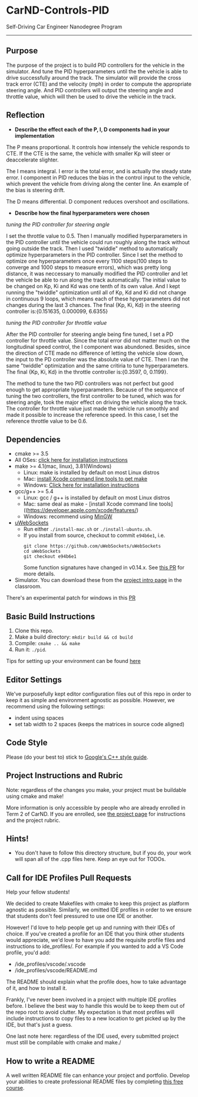 # CarND-Controls-PID
Self-Driving Car Engineer Nanodegree Program

---

## Purpose
The purpose of the project is to build PID controllers for the vehicle in the simulator. And tune the PID hyperparameters until the the vehicle is able to drive successfully around the track.
The simulator will provide the cross track error (CTE) and the velocity (mph) in order to compute the appropriate steering angle. And PID controllers will output the steering angle and throttle value, which will then be used to drive the vehicle in the track. 

## Reflection
* **Describe the effect each of the P, I, D components had in your implementation**

The P means proportional. It controls how intensely the vehicle responds to CTE. If the CTE is the same, the vehicle with smaller Kp will steer or deaccelerate slighter.

The I means integral. I error is the total error, and is actually the steady state error. I component in PID reduces the bias in the control input to the vehicle, which prevent the vehicle from driving along the center line. An example of the bias is steering drift.

The D means differential. D component reduces overshoot and oscillations.

* **Describe how the final hyperparameters were chosen**

_tuning the PID controller for steering angle_

I set the throttle value to 0.5. Then I manually modified hyperparameters in the PID controller until the vehicle could run roughly along the track without going outside the track. Then I used "twiddle" method to automatically optimize hyperparameters in the PID controller. Since I set the method to optimize one hyperparameters once every 1100 steps(100 steps to converge and 1000 steps to measure errors), which was pretty long distance, it was neccessary to manually modified the PID controller and let the vehicle be able to run along the track automatically. The initial value to be changed on Kp, Ki and Kd was one tenth of its own value. And I kept running the "twiddle" optimization until all of Kp, Kd and Ki did not change in continuous 9 loops, which means each of these hpyerparameters did not changes during the last 3 chances. The final {Kp, Ki, Kd} in the steering controller is:{0.151635, 0.000099, 6.6355}

_tuning the PID controller for throttle value_

After the PID controller for steering angle being fine tuned, I set a PD controller for throttle value. Since the total error did not matter much on the longitudinal speed control, the I component was abundoned. Besides, since the direction of CTE made no difference of letting the vehicle slow down, the input to the PD controller was the absolute value of CTE. Then I ran the same "twiddle" optimization and the same critiria to tune hyperparameters. The final {Kp, Ki, Kd} in the throttle controller is:{0.3597, 0, 0.1199}.

The method to tune the two PID controllers was not perfect but good enough to get appropriate hyperparameters. Because of the sequence of tuning the two controllers, the first controller to be tuned, which was for steering angle, took the major effect on driving the vehicle along the track. The controller for throttle value just made the vehicle run smoothly and made it possible to increase the reference speed. In this case, I set the reference throttle value to be 0.6.

## Dependencies

* cmake >= 3.5
 * All OSes: [click here for installation instructions](https://cmake.org/install/)
* make >= 4.1(mac, linux), 3.81(Windows)
  * Linux: make is installed by default on most Linux distros
  * Mac: [install Xcode command line tools to get make](https://developer.apple.com/xcode/features/)
  * Windows: [Click here for installation instructions](http://gnuwin32.sourceforge.net/packages/make.htm)
* gcc/g++ >= 5.4
  * Linux: gcc / g++ is installed by default on most Linux distros
  * Mac: same deal as make - [install Xcode command line tools]((https://developer.apple.com/xcode/features/)
  * Windows: recommend using [MinGW](http://www.mingw.org/)
* [uWebSockets](https://github.com/uWebSockets/uWebSockets)
  * Run either `./install-mac.sh` or `./install-ubuntu.sh`.
  * If you install from source, checkout to commit `e94b6e1`, i.e.
    ```
    git clone https://github.com/uWebSockets/uWebSockets 
    cd uWebSockets
    git checkout e94b6e1
    ```
    Some function signatures have changed in v0.14.x. See [this PR](https://github.com/udacity/CarND-MPC-Project/pull/3) for more details.
* Simulator. You can download these from the [project intro page](https://github.com/udacity/self-driving-car-sim/releases) in the classroom.

There's an experimental patch for windows in this [PR](https://github.com/udacity/CarND-PID-Control-Project/pull/3)

## Basic Build Instructions

1. Clone this repo.
2. Make a build directory: `mkdir build && cd build`
3. Compile: `cmake .. && make`
4. Run it: `./pid`. 

Tips for setting up your environment can be found [here](https://classroom.udacity.com/nanodegrees/nd013/parts/40f38239-66b6-46ec-ae68-03afd8a601c8/modules/0949fca6-b379-42af-a919-ee50aa304e6a/lessons/f758c44c-5e40-4e01-93b5-1a82aa4e044f/concepts/23d376c7-0195-4276-bdf0-e02f1f3c665d)

## Editor Settings

We've purposefully kept editor configuration files out of this repo in order to
keep it as simple and environment agnostic as possible. However, we recommend
using the following settings:

* indent using spaces
* set tab width to 2 spaces (keeps the matrices in source code aligned)

## Code Style

Please (do your best to) stick to [Google's C++ style guide](https://google.github.io/styleguide/cppguide.html).

## Project Instructions and Rubric

Note: regardless of the changes you make, your project must be buildable using
cmake and make!

More information is only accessible by people who are already enrolled in Term 2
of CarND. If you are enrolled, see [the project page](https://classroom.udacity.com/nanodegrees/nd013/parts/40f38239-66b6-46ec-ae68-03afd8a601c8/modules/f1820894-8322-4bb3-81aa-b26b3c6dcbaf/lessons/e8235395-22dd-4b87-88e0-d108c5e5bbf4/concepts/6a4d8d42-6a04-4aa6-b284-1697c0fd6562)
for instructions and the project rubric.

## Hints!

* You don't have to follow this directory structure, but if you do, your work
  will span all of the .cpp files here. Keep an eye out for TODOs.

## Call for IDE Profiles Pull Requests

Help your fellow students!

We decided to create Makefiles with cmake to keep this project as platform
agnostic as possible. Similarly, we omitted IDE profiles in order to we ensure
that students don't feel pressured to use one IDE or another.

However! I'd love to help people get up and running with their IDEs of choice.
If you've created a profile for an IDE that you think other students would
appreciate, we'd love to have you add the requisite profile files and
instructions to ide_profiles/. For example if you wanted to add a VS Code
profile, you'd add:

* /ide_profiles/vscode/.vscode
* /ide_profiles/vscode/README.md

The README should explain what the profile does, how to take advantage of it,
and how to install it.

Frankly, I've never been involved in a project with multiple IDE profiles
before. I believe the best way to handle this would be to keep them out of the
repo root to avoid clutter. My expectation is that most profiles will include
instructions to copy files to a new location to get picked up by the IDE, but
that's just a guess.

One last note here: regardless of the IDE used, every submitted project must
still be compilable with cmake and make./

## How to write a README
A well written README file can enhance your project and portfolio.  Develop your abilities to create professional README files by completing [this free course](https://www.udacity.com/course/writing-readmes--ud777).

